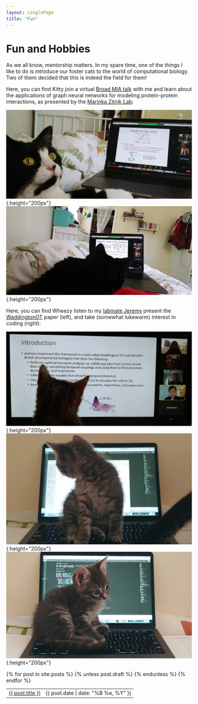 ```yaml
---
layout: singlePage
title: "Fun"
---
```


# Fun and Hobbies
As we all know, mentorship matters. In my spare time, one of the things I like to do is introduce our foster cats to the world of computational biology. Two of them decided that this is indeed the field for them!

Here, you can find Kitty join a virtual [Broad MIA talk](https://www.broadinstitute.org/talks/spring-2021/mia) with me and learn about the applications of graph neural networks for modeling protein-protein interactions, as presented by the [Marinka Zitnik Lab](https://zitniklab.hms.harvard.edu/):<br>

![KittyLooks](images/KittyLooks.jpeg){:height="200px"}
![KittyPPI](images/KittyPPI.jpeg){:height="200px"} <br>

Here, you can find Wheezy listen to my [labmate Jeremy](https://rsinghlab.org/) present the [WaddingtonOT](https://www.cell.com/cell/pdf/S0092-8674(19)30039-X.pdf) paper (left), and take (somewhat lukewarm) interest in coding (right):

![WheezyOT](images/wheezyLearning.jpeg){:height="200px"}
![WheezyType](images/wheezyType.jpeg){:height="200px"}
![WheezySits](images/WheezSits.jpeg){:height="200px"}


<table class="table table-hover">
  {% for post in site.posts %}
    {% unless post.draft %}
    <tr>
      <td><a href="{{ post.url }}">{{ post.title }}</a></td>
      <td class="col-md-3" style="text-align: right;">{{ post.date | date: "%B %e, %Y" }}</td>
    </tr>
    {% endunless %}
  {% endfor %}
</table>